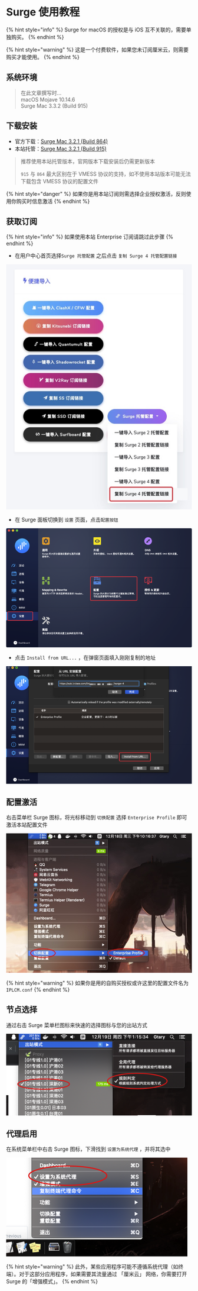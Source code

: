 # Surge 使用教程

{% hint style="info" %}
Surge for macOS 的授权是与 iOS 互不关联的，需要单独购买。
{% endhint %}

{% hint style="warning" %}
这是一个付费软件，如果您未订阅厘米云，则需要购买才能使用。
{% endhint %}

## 系统环境

> 在此文章撰写时…  
> macOS Mojave 10.14.6  
> Surge Mac 3.3.2 \(Build 915\)

## 下载安装

* 官方下载：[Surge Mac 3.2.1 \(Build 864\)](https://nssurge.com/mac/v3/Surge-latest.zip)
* 本站托管：[Surge Mac 3.2.1 \(Build 915\)](https://order.iplcm.online/client-download/Surge%203.zip)

> 推荐使用本站托管版本，官网版本下载安装后仍需更新版本
>
> `915` 与 `864` 最大区别在于 VMESS 协议的支持，如不使用本站版本可能无法下载包含 VMESS 协议的配置文件

{% hint style="danger" %}
如果你是用本站订阅则需选择企业授权激活，反则使用你购买时信息激活
{% endhint %}

## 获取订阅

{% hint style="info" %}
如果使用本站 Enterprise 订阅请跳过此步骤
{% endhint %}

* 在用户中心首页选择`Surge 托管配置` 之后点击 `复制 Surge 4 托管配置链接` 

![](../.gitbook/assets/20bc97b8-79a0-4d93-a419-d15b787b14d7.png)

* 在 Surge 面板切换到 `设置` 页面，点击`配置按钮` 

![](../.gitbook/assets/qq20191219-125757.png)

* 点击 `Install from URL...` ，在弹窗页面填入刚刚复制的地址

![](../.gitbook/assets/qq20191219-130029.png)

## 配置激活

右击菜单栏 Surge 图标，将光标移动到 `切换配置` 选择 `Enterprise Profile` 即可激活本站配置文件

![](../.gitbook/assets/72e646ea-c94b-48b2-9bfe-052ce36490a9.png)

{% hint style="warning" %}
如果你是用的自购买授权或许这里的配置文件名为 `IPLCM.conf`
{% endhint %}

## 节点选择

通过右击 Surge 菜单栏图标来快速的选择图标与您的出站方式

![](../.gitbook/assets/qq20191219-131556.png)

## 代理启用

在系统菜单栏中右击 Surge 图标，下滑找到 `设置为系统代理` ，并将其选中

![](../.gitbook/assets/qq20191219-131829.png)

{% hint style="warning" %}
此外，某些应用程序可能不遵循系统代理（如终端）。对于这部分应用程序，如果需要其流量通过 「厘米云」 网络，你需要打开 Surge 的「增强模式」。
{% endhint %}

